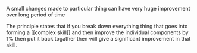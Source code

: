 A small changes made to particular thing can have very huge improvement over long period of time

The principle states that if you break down everything thing that goes into forming a [[complex skill]] and then improve the individual components by 1% then put it back togather then will give a significant improvement in that skill.
